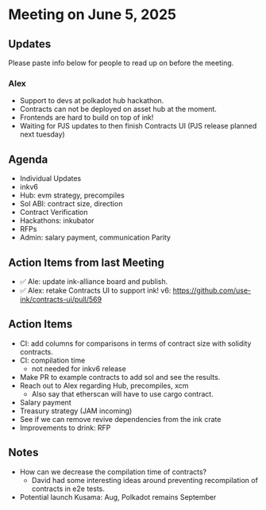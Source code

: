 # Meeting on June 5, 2025

## Updates

Please paste info below for people to read up on before the meeting.

### Alex
- Support to devs at polkadot hub hackathon.
- Contracts can not be deployed on asset hub at the moment.
- Frontends are hard to build on top of ink!
- Waiting for PJS updates to then finish Contracts UI (PJS release planned next tuesday)

## Agenda
- Individual Updates
- inkv6
- Hub: evm strategy, precompiles
- Sol ABI: contract size, direction
- Contract Verification
- Hackathons: inkubator
- RFPs
- Admin: salary payment, communication Parity

## Action Items from last Meeting
- ✅ Ale: update ink-alliance board and publish.
- ✅ Alex: retake Contracts UI to support ink! v6: https://github.com/use-ink/contracts-ui/pull/569

## Action Items
- CI: add columns for comparisons in terms of contract size with solidity contracts.
- CI: compilation time
  - not needed for inkv6 release
- Make PR to example contracts to add sol and see the results.
- Reach out to Alex regarding Hub, precompiles, xcm
  - Also say that etherscan will have to use cargo contract.
- Salary payment
- Treasury strategy (JAM incoming)
- See if we can remove revive dependencies from the ink crate
- Improvements to drink: RFP

## Notes
- How can we decrease the compilation time of contracts?
  - David had some interesting ideas around preventing recompilation of contracts in e2e tests.
- Potential launch Kusama: Aug, Polkadot remains September
